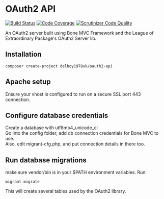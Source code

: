 OAuth2 API
==================
[![Build Status](https://travis-ci.org/delboy1978uk/oauth2-api.png?branch=master)](https://travis-ci.org/delboy1978uk/oauth2-api) [![Code Coverage](https://scrutinizer-ci.com/g/delboy1978uk/oauth2-api/badges/coverage.png?b=master)](https://scrutinizer-ci.com/g/delboy1978uk/oauth2-api/?branch=master) [![Scrutinizer Code Quality](https://scrutinizer-ci.com/g/delboy1978uk/oauth2-api/badges/quality-score.png?b=master)](https://scrutinizer-ci.com/g/delboy1978uk/oauth2-api/?branch=master)<br />

An OAuth2 server built using Bone MVC Framework and the League of Extraordinary Package's OAuth2 Server lib. 

Installation
------------
```
composer create-project delboy1978uk/oauth2-api
```
Apache setup
------------

Ensure your vhost is configured to run on a secure SSL port 443 connection.

Configure database credentials
------------------------------
Create a database with utf8mb4_unicode_ci<br />
Go into the config folder, add db connection credentials for Bone MVC to use.<br />
Also, edit migrant-cfg.php, and put connection details in there too.<br />

Run database migrations
-----------------------
make sure vendor/bin is in your $PATH environment variables. Run:
```
migrant migrate
```
This will create several tables used by the OAuth2 library.
